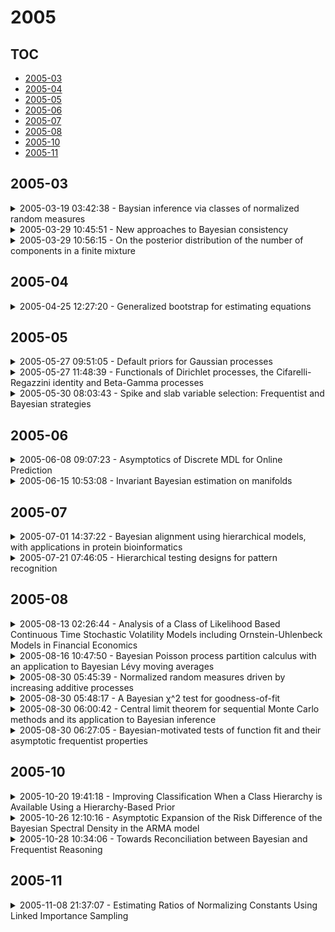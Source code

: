 # 2005

## TOC

- [2005-03](#2005-03)
- [2005-04](#2005-04)
- [2005-05](#2005-05)
- [2005-06](#2005-06)
- [2005-07](#2005-07)
- [2005-08](#2005-08)
- [2005-10](#2005-10)
- [2005-11](#2005-11)

## 2005-03

<details>

<summary>2005-03-19 03:42:38 - Baysian inference via classes of normalized random measures</summary>

- *Lancelot F. James, Antonio Lijoi, Igor Pruenster*

- `0503394v1` - [abs](http://arxiv.org/abs/0503394v1) - [pdf](http://arxiv.org/pdf/math/0503394v1)

> One of the main research areas in Bayesian Nonparametrics is the proposal and study of priors which generalize the Dirichlet process. Here we exploit theoretical properties of Poisson random measures in order to provide a comprehensive Bayesian analysis of random probabilities which are obtained by an appropriate normalization. Specifically we achieve explicit and tractable forms of the posterior and the marginal distributions, including an explicit and easily used description of generalizations of the important Blackwell-MacQueen P\'olya urn distribution. Such simplifications are achieved by the use of a latent variable which admits quite interesting interpretations which allow to gain a better understanding of the behaviour of these random probability measures. It is noteworthy that these models are generalizations of models considered by Kingman (1975) in a non-Bayesian context. Such models are known to play a significant role in a variety of applications including genetics, physics, and work involving random mappings and assemblies. Hence our analysis is of utility in those contexts as well. We also show how our results may be applied to Bayesian mixture models and describe computational schemes which are generalizations of known efficient methods for the case of the Dirichlet process. We illustrate new examples of processes which can play the role of priors for Bayesian nonparametric inference and finally point out some interesting connections with the theory of generalized gamma convolutions initiated by Thorin and further developed by Bondesson.

</details>

<details>

<summary>2005-03-29 10:45:51 - New approaches to Bayesian consistency</summary>

- *Stephen Walker*

- `0503672v1` - [abs](http://arxiv.org/abs/0503672v1) - [pdf](http://arxiv.org/pdf/math/0503672v1)

> We use martingales to study Bayesian consistency. We derive sufficient conditions for both Hellinger and Kullback-Leibler consistency, which do not rely on the use of a sieve. Alternative sufficient conditions for Hellinger consistency are also found and demonstrated on examples.

</details>

<details>

<summary>2005-03-29 10:56:15 - On the posterior distribution of the number of components in a finite mixture</summary>

- *Agostino Nobile*

- `0503673v1` - [abs](http://arxiv.org/abs/0503673v1) - [pdf](http://arxiv.org/pdf/math/0503673v1)

> The posterior distribution of the number of components k in a finite mixture satisfies a set of inequality constraints. The result holds irrespective of the parametric form of the mixture components and under assumptions on the prior distribution weaker than those routinely made in the literature on Bayesian analysis of finite mixtures. The inequality constraints can be used to perform an ``internal'' consistency check of MCMC estimates of the posterior distribution of k and to provide improved estimates which are required to satisfy the constraints. Bounds on the posterior probability of k components are derived using the constraints. Implications on prior distribution specification and on the adequacy of the posterior distribution of k as a tool for selecting an adequate number of components in the mixture are also explored.

</details>


## 2005-04

<details>

<summary>2005-04-25 12:27:20 - Generalized bootstrap for estimating equations</summary>

- *Snigdhansu Chatterjee, Arup Bose*

- `0504515v1` - [abs](http://arxiv.org/abs/0504515v1) - [pdf](http://arxiv.org/pdf/math/0504515v1)

> We introduce a generalized bootstrap technique for estimators obtained by solving estimating equations. Some special cases of this generalized bootstrap are the classical bootstrap of Efron, the delete-d jackknife and variations of the Bayesian bootstrap. The use of the proposed technique is discussed in some examples. Distributional consistency of the method is established and an asymptotic representation of the resampling variance estimator is obtained.

</details>


## 2005-05

<details>

<summary>2005-05-27 09:51:05 - Default priors for Gaussian processes</summary>

- *Rui Paulo*

- `0505603v1` - [abs](http://arxiv.org/abs/0505603v1) - [pdf](http://arxiv.org/pdf/math/0505603v1)

> Motivated by the statistical evaluation of complex computer models, we deal with the issue of objective prior specification for the parameters of Gaussian processes. In particular, we derive the Jeffreys-rule, independence Jeffreys and reference priors for this situation, and prove that the resulting posterior distributions are proper under a quite general set of conditions. A proper flat prior strategy, based on maximum likelihood estimates, is also considered, and all priors are then compared on the grounds of the frequentist properties of the ensuing Bayesian procedures. Computational issues are also addressed in the paper, and we illustrate the proposed solutions by means of an example taken from the field of complex computer model validation.

</details>

<details>

<summary>2005-05-27 11:48:39 - Functionals of Dirichlet processes, the Cifarelli-Regazzini identity and Beta-Gamma processes</summary>

- *Lancelot F. James*

- `0505606v1` - [abs](http://arxiv.org/abs/0505606v1) - [pdf](http://arxiv.org/pdf/math/0505606v1)

> Suppose that P_{\theta}(g) is a linear functional of a Dirichlet process with shape \theta H, where \theta >0 is the total mass and H is a fixed probability measure. This paper describes how one can use the well-known Bayesian prior to posterior analysis of the Dirichlet process, and a posterior calculus for Gamma processes to ascertain properties of linear functionals of Dirichlet processes. In particular, in conjunction with a Gamma identity, we show easily that a generalized Cauchy-Stieltjes transform of a linear functional of a Dirichlet process is equivalent to the Laplace functional of a class of, what we define as, Beta-Gamma processes. This represents a generalization of an identity due to Cifarelli and Regazzini, which is also known as the Markov-Krein identity for mean functionals of Dirichlet processes. These results also provide new explanations and interpretations of results in the literature. The identities are analogues to quite useful identities for Beta and Gamma random variables. We give a result which can be used to ascertain specifications on H such that the Dirichlet functional is Beta distributed. This avoids the need for an inversion formula for these cases and points to the special nature of the Dirichlet process, and indeed the functional Beta-Gamma calculus developed in this paper.

</details>

<details>

<summary>2005-05-30 08:03:43 - Spike and slab variable selection: Frequentist and Bayesian strategies</summary>

- *Hemant Ishwaran, J. Sunil Rao*

- `0505633v1` - [abs](http://arxiv.org/abs/0505633v1) - [pdf](http://arxiv.org/pdf/math/0505633v1)

> Variable selection in the linear regression model takes many apparent faces from both frequentist and Bayesian standpoints. In this paper we introduce a variable selection method referred to as a rescaled spike and slab model. We study the importance of prior hierarchical specifications and draw connections to frequentist generalized ridge regression estimation. Specifically, we study the usefulness of continuous bimodal priors to model hypervariance parameters, and the effect scaling has on the posterior mean through its relationship to penalization. Several model selection strategies, some frequentist and some Bayesian in nature, are developed and studied theoretically. We demonstrate the importance of selective shrinkage for effective variable selection in terms of risk misclassification, and show this is achieved using the posterior from a rescaled spike and slab model. We also show how to verify a procedure's ability to reduce model uncertainty in finite samples using a specialized forward selection strategy. Using this tool, we illustrate the effectiveness of rescaled spike and slab models in reducing model uncertainty.

</details>


## 2005-06

<details>

<summary>2005-06-08 09:07:23 - Asymptotics of Discrete MDL for Online Prediction</summary>

- *Jan Poland, Marcus Hutter*

- `0506022v1` - [abs](http://arxiv.org/abs/0506022v1) - [pdf](http://arxiv.org/pdf/cs/0506022v1)

> Minimum Description Length (MDL) is an important principle for induction and prediction, with strong relations to optimal Bayesian learning. This paper deals with learning non-i.i.d. processes by means of two-part MDL, where the underlying model class is countable. We consider the online learning framework, i.e. observations come in one by one, and the predictor is allowed to update his state of mind after each time step. We identify two ways of predicting by MDL for this setup, namely a static} and a dynamic one. (A third variant, hybrid MDL, will turn out inferior.) We will prove that under the only assumption that the data is generated by a distribution contained in the model class, the MDL predictions converge to the true values almost surely. This is accomplished by proving finite bounds on the quadratic, the Hellinger, and the Kullback-Leibler loss of the MDL learner, which are however exponentially worse than for Bayesian prediction. We demonstrate that these bounds are sharp, even for model classes containing only Bernoulli distributions. We show how these bounds imply regret bounds for arbitrary loss functions. Our results apply to a wide range of setups, namely sequence prediction, pattern classification, regression, and universal induction in the sense of Algorithmic Information Theory among others.

</details>

<details>

<summary>2005-06-15 10:53:08 - Invariant Bayesian estimation on manifolds</summary>

- *Ian H. Jermyn*

- `0506296v1` - [abs](http://arxiv.org/abs/0506296v1) - [pdf](http://arxiv.org/pdf/math/0506296v1)

> A frequent and well-founded criticism of the maximum a posteriori (MAP) and minimum mean squared error (MMSE) estimates of a continuous parameter \gamma taking values in a differentiable manifold \Gamma is that they are not invariant to arbitrary ``reparameterizations'' of \Gamma. This paper clarifies the issues surrounding this problem, by pointing out the difference between coordinate invariance, which is a sine qua non for a mathematically well-defined problem, and diffeomorphism invariance, which is a substantial issue, and then provides a solution. We first show that the presence of a metric structure on \Gamma can be used to define coordinate-invariant MAP and MMSE estimates, and we argue that this is the natural way to proceed. We then discuss the choice of a metric structure on \Gamma. By imposing an invariance criterion natural within a Bayesian framework, we show that this choice is essentially unique. It does not necessarily correspond to a choice of coordinates. In cases of complete prior ignorance, when Jeffreys' prior is used, the invariant MAP estimate reduces to the maximum likelihood estimate. The invariant MAP estimate coincides with the minimum message length (MML) estimate, but no discretization or approximation is used in its derivation.

</details>


## 2005-07

<details>

<summary>2005-07-01 14:37:22 - Bayesian alignment using hierarchical models, with applications in protein bioinformatics</summary>

- *Peter J. Green, Kanti Mardia*

- `0503712v2` - [abs](http://arxiv.org/abs/0503712v2) - [pdf](http://arxiv.org/pdf/math/0503712v2)

> An important problem in shape analysis is to match configurations of points in space filtering out some geometrical transformation. In this paper we introduce hierarchical models for such tasks, in which the points in the configurations are either unlabelled, or have at most a partial labelling constraining the matching, and in which some points may only appear in one of the configurations. We derive procedures for simultaneous inference about the matching and the transformation, using a Bayesian approach. Our model is based on a Poisson process for hidden true point locations; this leads to considerable mathematical simplification and efficiency of implementation. We find a novel use for classic distributions from directional statistics in a conditionally conjugate specification for the case where the geometrical transformation includes an unknown rotation. Throughout, we focus on the case of affine or rigid motion transformations. Under a broad parametric family of loss functions, an optimal Bayesian point estimate of the matching matrix can be constructed, that depends only on a single parameter of the family.   Our methods are illustrated by two applications from bioinformatics. The first problem is of matching protein gels in 2 dimensions, and the second consists of aligning active sites of proteins in 3 dimensions. In the latter case, we also use information related to the grouping of the amino acids. We discuss some open problems and suggest directions for future work.

</details>

<details>

<summary>2005-07-21 07:46:05 - Hierarchical testing designs for pattern recognition</summary>

- *Gilles Blanchard, Donald Geman*

- `0507421v1` - [abs](http://arxiv.org/abs/0507421v1) - [pdf](http://arxiv.org/pdf/math/0507421v1)

> We explore the theoretical foundations of a ``twenty questions'' approach to pattern recognition. The object of the analysis is the computational process itself rather than probability distributions (Bayesian inference) or decision boundaries (statistical learning). Our formulation is motivated by applications to scene interpretation in which there are a great many possible explanations for the data, one (``background'') is statistically dominant, and it is imperative to restrict intensive computation to genuinely ambiguous regions. The focus here is then on pattern filtering: Given a large set Y of possible patterns or explanations, narrow down the true one Y to a small (random) subset \hat Y\subsetY of ``detected'' patterns to be subjected to further, more intense, processing. To this end, we consider a family of hypothesis tests for Y\in A versus the nonspecific alternatives Y\in A^c. Each test has null type I error and the candidate sets A\subsetY are arranged in a hierarchy of nested partitions. These tests are then characterized by scope (|A|), power (or type II error) and algorithmic cost. We consider sequential testing strategies in which decisions are made iteratively, based on past outcomes, about which test to perform next and when to stop testing. The set \hat Y is then taken to be the set of patterns that have not been ruled out by the tests performed. The total cost of a strategy is the sum of the ``testing cost'' and the ``postprocessing cost'' (proportional to |\hat Y|) and the corresponding optimization problem is analyzed.

</details>


## 2005-08

<details>

<summary>2005-08-13 02:26:44 - Analysis of a Class of Likelihood Based Continuous Time Stochastic Volatility Models including Ornstein-Uhlenbeck Models in Financial Economics</summary>

- *Lancelot F. James*

- `0503055v3` - [abs](http://arxiv.org/abs/0503055v3) - [pdf](http://arxiv.org/pdf/math/0503055v3)

> In a series of recent papers Barndorff-Nielsen and Shephard introduce an attractive class of continuous time stochastic volatility models for financial assets where the volatility processes are functions of positive Ornstein-Uhlenbeck(OU) processes. This models are known to be substantially more flexible than Gaussian based models. One current problem of this approach is the unavailability of a tractable exact analysis of likelihood based stochastic volatility models for the returns of log prices of stocks.   With this point in mind, the likelihood models of Barndorff-Nielsen and Shephard are viewed as members of a much larger class of models. That is likelihoods based on n conditionally independent Normal random variables whose mean and variance are representable as linear functionals of a common unobserved Poisson random measure. The analysis of these models is facilitated by applying the methods in James (2005, 2002), in particular an Esscher type transform of Poisson random measures; in conjunction with a special case of the Weber-Sonine formula. It is shown that the marginal likelihood may be expressed in terms of a multidimensional Fourier-cosine transform. This yields tractable forms of the likelihood and also allows a full Bayesian posterior analysis of the integrated volatility process. A general formula for the posterior density of the log price given the observed data is derived, which could potentially have applications to option pricing. We extend the models to include leverage effects in section 5. It is shown that inference does not necessarily require simulation of random measures. Rather, classical numerical integration can be used in the most general cases.

</details>

<details>

<summary>2005-08-16 10:47:50 - Bayesian Poisson process partition calculus with an application to Bayesian Lévy moving averages</summary>

- *Lancelot F. James*

- `0508283v1` - [abs](http://arxiv.org/abs/0508283v1) - [pdf](http://arxiv.org/pdf/math/0508283v1)

> This article develops, and describes how to use, results concerning disintegrations of Poisson random measures. These results are fashioned as simple tools that can be tailor-made to address inferential questions arising in a wide range of Bayesian nonparametric and spatial statistical models. The Poisson disintegration method is based on the formal statement of two results concerning a Laplace functional change of measure and a Poisson Palm/Fubini calculus in terms of random partitions of the integers {1,...,n}. The techniques are analogous to, but much more general than, techniques for the Dirichlet process and weighted gamma process developed in [Ann. Statist. 12 (1984) 351-357] and [Ann. Inst. Statist. Math. 41 (1989) 227-245]. In order to illustrate the flexibility of the approach, large classes of random probability measures and random hazards or intensities which can be expressed as functionals of Poisson random measures are described. We describe a unified posterior analysis of classes of discrete random probability which identifies and exploits features common to all these models. The analysis circumvents many of the difficult issues involved in Bayesian nonparametric calculus, including a combinatorial component. This allows one to focus on the unique features of each process which are characterized via real valued functions h. The applicability of the technique is further illustrated by obtaining explicit posterior expressions for L\'evy-Cox moving average processes within the general setting of multiplicative intensity models.

</details>

<details>

<summary>2005-08-30 05:45:39 - Normalized random measures driven by increasing additive processes</summary>

- *Luis E. Nieto-Barajas, Igor Prunster, Stephen G. Walker*

- `0508592v1` - [abs](http://arxiv.org/abs/0508592v1) - [pdf](http://arxiv.org/pdf/math/0508592v1)

> This paper introduces and studies a new class of nonparametric prior distributions. Random probability distribution functions are constructed via normalization of random measures driven by increasing additive processes. In particular, we present results for the distribution of means under both prior and posterior conditions and, via the use of strategic latent variables, undertake a full Bayesian analysis. Our class of priors includes the well-known and widely used mixture of a Dirichlet process.

</details>

<details>

<summary>2005-08-30 05:48:17 - A Bayesian χ^2 test for goodness-of-fit</summary>

- *Valen E. Johnson*

- `0508593v1` - [abs](http://arxiv.org/abs/0508593v1) - [pdf](http://arxiv.org/pdf/math/0508593v1)

> This article describes an extension of classical \chi^2 goodness-of-fit tests to Bayesian model assessment. The extension, which essentially involves evaluating Pearson's goodness-of-fit statistic at a parameter value drawn from its posterior distribution, has the important property that it is asymptotically distributed as a \chi^2 random variable on K-1 degrees of freedom, independently of the dimension of the underlying parameter vector. By examining the posterior distribution of this statistic, global goodness-of-fit diagnostics are obtained. Advantages of these diagnostics include ease of interpretation, computational convenience and favorable power properties. The proposed diagnostics can be used to assess the adequacy of a broad class of Bayesian models, essentially requiring only a finite-dimensional parameter vector and conditionally independent observations.

</details>

<details>

<summary>2005-08-30 06:00:42 - Central limit theorem for sequential Monte Carlo methods and its application to Bayesian inference</summary>

- *Nicolas Chopin*

- `0508594v1` - [abs](http://arxiv.org/abs/0508594v1) - [pdf](http://arxiv.org/pdf/math/0508594v1)

> The term ``sequential Monte Carlo methods'' or, equivalently, ``particle filters,'' refers to a general class of iterative algorithms that performs Monte Carlo approximations of a given sequence of distributions of interest (\pi_t). We establish in this paper a central limit theorem for the Monte Carlo estimates produced by these computational methods. This result holds under minimal assumptions on the distributions \pi_t, and applies in a general framework which encompasses most of the sequential Monte Carlo methods that have been considered in the literature, including the resample-move algorithm of Gilks and Berzuini [J. R. Stat. Soc. Ser. B Stat. Methodol. 63 (2001) 127-146] and the residual resampling scheme. The corresponding asymptotic variances provide a convenient measurement of the precision of a given particle filter. We study, in particular, in some typical examples of Bayesian applications, whether and at which rate these asymptotic variances diverge in time, in order to assess the long term reliability of the considered algorithm.

</details>

<details>

<summary>2005-08-30 06:27:05 - Bayesian-motivated tests of function fit and their asymptotic frequentist properties</summary>

- *Marc Aerts, Gerda Claeskens, Jeffrey D. Hart*

- `0508601v1` - [abs](http://arxiv.org/abs/0508601v1) - [pdf](http://arxiv.org/pdf/math/0508601v1)

> We propose and analyze nonparametric tests of the null hypothesis that a function belongs to a specified parametric family. The tests are based on BIC approximations, \pi_{BIC}, to the posterior probability of the null model, and may be carried out in either Bayesian or frequentist fashion. We obtain results on the asymptotic distribution of \pi_{BIC} under both the null hypothesis and local alternatives. One version of \pi_{BIC}, call it \pi_{BIC}^*, uses a class of models that are orthogonal to each other and growing in number without bound as sample size, n, tends to infinity. We show that \sqrtn(1-\pi_{BIC}^*) converges in distribution to a stable law under the null hypothesis. We also show that \pi_{BIC}^* can detect local alternatives converging to the null at the rate \sqrt\log n/n. A particularly interesting finding is that the power of the \pi_{BIC}^*-based test is asymptotically equal to that of a test based on the maximum of alternative log-likelihoods. Simulation results and an example involving variable star data illustrate desirable features of the proposed tests.

</details>


## 2005-10

<details>

<summary>2005-10-20 19:41:18 - Improving Classification When a Class Hierarchy is Available Using a Hierarchy-Based Prior</summary>

- *Babak Shahbaba, Radford M. Neal*

- `0510449v1` - [abs](http://arxiv.org/abs/0510449v1) - [pdf](http://arxiv.org/pdf/math/0510449v1)

> We introduce a new method for building classification models when we have prior knowledge of how the classes can be arranged in a hierarchy, based on how easily they can be distinguished. The new method uses a Bayesian form of the multinomial logit (MNL, a.k.a. ``softmax'') model, with a prior that introduces correlations between the parameters for classes that are nearby in the tree. We compare the performance on simulated data of the new method, the ordinary MNL model, and a model that uses the hierarchy in different way. We also test the new method on a document labelling problem, and find that it performs better than the other methods, particularly when the amount of training data is small.

</details>

<details>

<summary>2005-10-26 12:10:16 - Asymptotic Expansion of the Risk Difference of the Bayesian Spectral Density in the ARMA model</summary>

- *Fuyuhiko Tanaka, Fumiyasu Komaki*

- `0510558v1` - [abs](http://arxiv.org/abs/0510558v1) - [pdf](http://arxiv.org/pdf/math/0510558v1)

> The autoregressive moving average (ARMA) model is one of the most important models in time series analysis.We consider the Bayesian estimation of an unknown spectral density in the ARMA model.In the i.i.d. cases, Komaki showed that Bayesian predictive densities based on a superharmonic prior asymptotically dominate those based on the Jeffreys prior.It is shown by using the asymptotic expansion of the risk difference.We obtain the corresponding result in the ARMA model.

</details>

<details>

<summary>2005-10-28 10:34:06 - Towards Reconciliation between Bayesian and Frequentist Reasoning</summary>

- *Tomaz Podobnik, Tomi Zivko*

- `0510628v1` - [abs](http://arxiv.org/abs/0510628v1) - [pdf](http://arxiv.org/pdf/math/0510628v1)

> A theory of quantitative inference about the parameters of sampling distributions is constructed deductively by following very general rules, referred to as the Cox-Polya-Jaynes Desiderata. The inferences are made in terms of probability distributions that are assigned to the parameters. The Desiderata, focusing primarily on consistency of the plausible reasoning, lead to unique assignments of these probabilities in the case of sampling distributions that are invariant under Lie groups. In the scalar cases, e.g. in the case of inferring a single location or scale parameter, the requirement for logical consistency is equivalent to the requirement for calibration: the consistent probability distributions are automatically also the ones with the exact calibration and vice versa. This equivalence speaks in favour of reconciliation between the Bayesian and Frequentist schools of reasoning.

</details>


## 2005-11

<details>

<summary>2005-11-08 21:37:07 - Estimating Ratios of Normalizing Constants Using Linked Importance Sampling</summary>

- *Radford M. Neal*

- `0511216v1` - [abs](http://arxiv.org/abs/0511216v1) - [pdf](http://arxiv.org/pdf/math/0511216v1)

> Ratios of normalizing constants for two distributions are needed in both Bayesian statistics, where they are used to compare models, and in statistical physics, where they correspond to differences in free energy. Two approaches have long been used to estimate ratios of normalizing constants. The `simple importance sampling' (SIS) or `free energy perturbation' method uses a sample drawn from just one of the two distributions. The `bridge sampling' or `acceptance ratio' estimate can be viewed as the ratio of two SIS estimates involving a bridge distribution. For both methods, difficult problems must be handled by introducing a sequence of intermediate distributions linking the two distributions of interest, with the final ratio of normalizing constants being estimated by the product of estimates of ratios for adjacent distributions in this sequence. Recently, work by Jarzynski, and independently by Neal, has shown how one can view such a product of estimates, each based on simple importance sampling using a single point, as an SIS estimate on an extended state space. This `Annealed Importance Sampling' (AIS) method produces an exactly unbiased estimate for the ratio of normalizing constants even when the Markov transitions used do not reach equilibrium. In this paper, I show how a corresponding `Linked Importance Sampling' (LIS) method can be constructed in which the estimates for individual ratios are similar to bridge sampling estimates. I show empirically that for some problems, LIS estimates are much more accurate than AIS estimates found using the same computation time, although for other problems the two methods have similar performance. Linked sampling methods similar to LIS are useful for other purposes as well.

</details>

